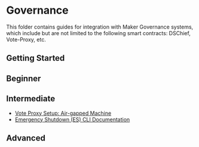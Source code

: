 # Governance

This folder contains guides for integration with Maker Governance systems, which
include but are not limited to the following smart contracts: DSChief,
Vote-Proxy, etc.

## Getting Started

## Beginner

## Intermediate

- [Vote Proxy Setup: Air-gapped Machine](/governance/vote-proxy-setup-airgapped-machine/vote-proxy-setup-airgapped-machine.md)
- [Emergency Shutdown (ES) CLI Documentation](https://github.com/makerdao/developerguides/blob/master/governance/Emergency-Shutdown-CLI-Documentation.md)

## Advanced

